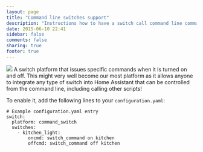 ```yaml
---
layout: page
title: "Command line switches support"
description: "Instructions how to have a switch call command line commands."
date: 2015-06-10 22:41
sidebar: false
comments: false
sharing: true
footer: true
---
```


<img src='/images/supported_brands/commandline.png' class='brand pull-right' />
A switch platform that issues specific commands when it is turned on and off. This might very well become our most platform as it allows anyone to integrate any type of switch into Home Assistant that can be controlled from the command line, including calling other scripts!

To enable it, add the following lines to your `configuration.yaml`:

```
# Example configuration.yaml entry
switch:
  platform: command_switch
  switches:
    - kitchen_light:
        oncmd: switch_command on kitchen
        offcmd: switch_command off kitchen
```
